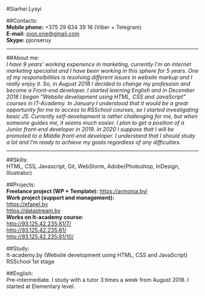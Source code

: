#Siarhei Lysyi
 
##Contacts:  
**Mobile phone:** +375 29 634 39 16 (Viber + Telegram)  
**E-mail:** pjon.one@gmail.com  
**Skype:** pjonseruy  

***
##About me:  
_I have 9 years’ working experience in marketing, currently I’m an internet marketing specialist and I have been working in this sphere for 5 years. One of my responsibilities is resolving different issues in website markup and I really enjoy it. 
So, in August 2018 I decided to change my profession and become a Front-end developer. I started learning English and in December 2018 I began “Website development using HTML, CSS and JavaScript” courses in IT-Academy. In January I understood that it would be a great opportunity for me to access to RSSchool courses, so I started investigating basic JS. Currently self-development is rather challenging for me, but when someone guides me, it seems much easier. 
I plan to get a position of a Junior front-end developer in 2019. In 2020 I suppose that I will be promoted to a Middle front-end developer. I understand that I should study a lot and I’m ready to achieve my goals regardless of any difficulties._  
***

##Skills:  
HTML, CSS, Javascript, Git, WebStorm, Adobe(Photoshop, InDesign, Illustrator)  

##Projects:  
**Freelance project (WP + Template):** 
https://armonia.by/  
**Work project (support and management):**  
https://efapel.by  
https://datastream.by  
**Works on It-academy course:**  
http://93.125.42.235:81/7/  
http://93.125.42.235:81/  
http://93.125.42.235:81/10/  

##Study:  
It-academy.by (Website development using HTML, CSS and JavaScript)  
RSSchool 1st stage  

##English:  
Pre-intermediate. I study with a tutor 3 times a week from August 2018. I started at Elementary level.  
